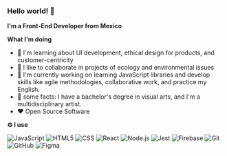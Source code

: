 ### Hello world! 👋
**I'm a Front-End Developer from Mexico**

**What I'm doing**
- 🌱 I'm learning about UI development, ethical design for products, and customer-centricity
- 🤝 I like to collaborate in projects of ecology and environmental issues
- 🔭 I'm currently working on learning JavaScript libraries and develop skills like agile methodologies, collaborative work, and practice my English.
- 👾 some facts: I have a bachelor's degree in visual arts, and I'm a multidisciplinary artist.
- ❤️ Open Source Software



**⚙️ I use**

![JavaScript](https://img.shields.io/badge/-JavaScript-000000?style=flat&logo=javascript)
![HTML5](https://img.shields.io/badge/-HTML5-000000?style=flat&logo=HTML5)
![CSS](https://img.shields.io/badge/-CSS3-000000?style=flat&logo=CSS3&logoColor=2965f1)
![React](https://img.shields.io/badge/-React-000000?style=flat&logo=React&logoColor=61DAFB)
![Node.js](https://img.shields.io/badge/-Node.js-000000?style=flat&logo=node.js&logoColor=339933)
![Jest](https://img.shields.io/badge/-Jest-000000?style=flat&logo=jest&logoColor=907f7f)
![Firebase](https://img.shields.io/badge/-Firebase-000000?style=flat&logo=firebase&logoColor=039BE5.)
![Git](https://img.shields.io/badge/-Git-000000?style=flat&logo=git&logoColor=F05032)
![GitHub](https://img.shields.io/badge/-GitHub-000000?style=flat&logo=github&logoColor=FFFFFF)
![Figma](https://img.shields.io/badge/-Figma-000000?style=flat&logo=figma&logoColor=FFFFFF)


